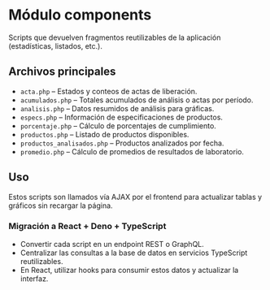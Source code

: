 # Módulo components

Scripts que devuelven fragmentos reutilizables de la aplicación (estadísticas, listados, etc.).

## Archivos principales

- `acta.php` – Estados y conteos de actas de liberación.
- `acumulados.php` – Totales acumulados de análisis o actas por período.
- `analisis.php` – Datos resumidos de análisis para gráficas.
- `especs.php` – Información de especificaciones de productos.
- `porcentaje.php` – Cálculo de porcentajes de cumplimiento.
- `productos.php` – Listado de productos disponibles.
- `productos_analisados.php` – Productos analizados por fecha.
- `promedio.php` – Cálculo de promedios de resultados de laboratorio.

## Uso

Estos scripts son llamados vía AJAX por el frontend para actualizar tablas y gráficos sin recargar la página.

### Migración a React + Deno + TypeScript

- Convertir cada script en un endpoint REST o GraphQL.
- Centralizar las consultas a la base de datos en servicios TypeScript reutilizables.
- En React, utilizar hooks para consumir estos datos y actualizar la interfaz.
